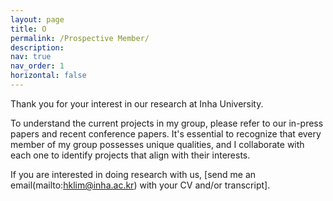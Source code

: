 ```yaml
---
layout: page
title: O
permalink: /Prospective Member/
description: 
nav: true
nav_order: 1
horizontal: false
---
```


Thank you for your interest in our research at Inha University. 

To understand the current projects in my group, please refer to our in-press papers and recent conference papers. It's essential to recognize that every member of my group possesses unique qualities, and I collaborate with each one to identify projects that align with their interests.

If you are interested in doing research with us, [send me an email(mailto:hklim@inha.ac.kr) with your CV and/or transcript].
